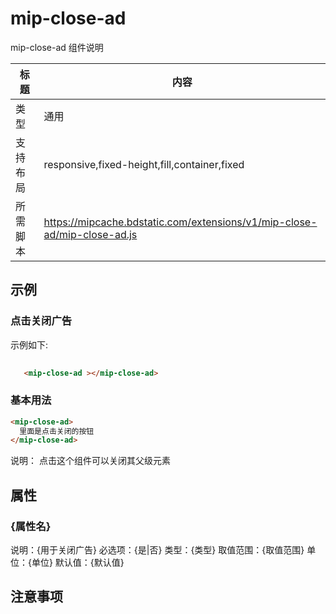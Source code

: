 # mip-close-ad

mip-close-ad 组件说明

标题|内容
----|----
类型|通用
支持布局|responsive,fixed-height,fill,container,fixed
所需脚本|https://mipcache.bdstatic.com/extensions/v1/mip-close-ad/mip-close-ad.js


## 示例

### 点击关闭广告
示例如下:

```html
   
   <mip-close-ad ></mip-close-ad>
```

### 基本用法
```html
<mip-close-ad>
  里面是点击关闭的按钮
</mip-close-ad>
```
说明：<mip-close-ad></mip-close-ad> 点击这个组件可以关闭其父级元素

## 属性

### {属性名}

说明：{用于关闭广告}
必选项：{是|否}
类型：{类型}
取值范围：{取值范围}
单位：{单位}
默认值：{默认值}

## 注意事项	

